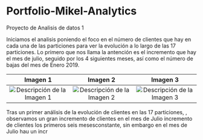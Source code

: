 # Portfolio-Mikel-Analytics
Proyecto de Analisis de datos 1

Iniciamos el analisis poniendo el foco en el número de clientes que hay en cada una de las particiones para ver la evolución a lo largo de las 17 particiones. Lo primero que nos llama la antención es el incremento que hay el mes de julio, seguido por los 4 siguientes meses, así como el número de bajas del mes de Enero 2019.

| Imagen 1 | Imagen 2 | Imagen 3 |
|:---:|:---:|:---:|
| ![Descripción de la Imagen 1](URL_de_la_Imagen_1) | ![Descripción de la Imagen 2](URL_de_la_Imagen_2) | ![Descripción de la Imagen 3](blob/main/images/9_perdidos.png) |


Tras un primer análisis de la evolución de clientes en las 17 particiones, , observamos un gran incremento de clientes en el mes de Julio incremento de clientes los primeros seis mesesconstante, sin embargo en el mes de Julio hau un incr 

